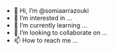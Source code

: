 - 👋 Hi, I’m @somiaarrazouki
- 👀 I’m interested in ...
- 🌱 I’m currently learning ...
- 💞️ I’m looking to collaborate on ...
- 📫 How to reach me ...

<!---
somiaarrazouki/somiaarrazouki is a ✨ special ✨ repository because its `README.md` (this file) appears on your GitHub profile.
You can click the Preview link to take a look at your changes.
--->
